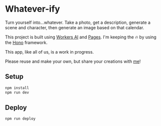 # Whatever-ify

Turn yourself into...whatever. Take a photo, get a description, generate a scene and character, then generate an image based on that calendar.

This project is built using [Workers AI](https://ai.cloudflare.com) and [Pages](https://pages.cloudflare.com/). I'm keeping the 🔥 by using the [Hono](https://honojs.dev) framework.

This app, like all of us, is a work in progress.

Please reuse and make your own, but share your creations with [me](https://twitter.com/craigsdennis)!

## Setup

```bash
npm install
npm run dev
```

## Deploy

```bash
npm run deploy
```
